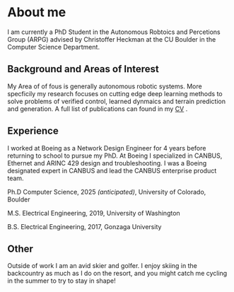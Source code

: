 # About me
I am currently a PhD Student in the Autonomous Robtoics and Percetions Group (ARPG) advised by Christoffer Heckman at the CU Boulder in the Computer Science Department.

## Background and Areas of Interest
My Area of of fous is generally autonomous robotic systems. More specficily my research focuses on cutting edge deep learning methods to solve problems of verified control, learned dynmaics and terrain prediction and generation. A full list of publications can found in my <a href="https://alre5639.github.io/Alec_CV.pdf" target="_blank">CV</a> .



## Experience 
I worked at Boeing as a Network Design Engineer for 4 years before returning to school to pursue my PhD. At Boeing I specialized in CANBUS, Ethernet and ARINC 429 design and troubleshooting. I was a Boeing designated expert in CANBUS and lead the CANBUS enterprise product team.

Ph.D Computer Science, 2025 *(anticipated)*, University of Colorado, Boulder

M.S. Electrical Engineering, 2019, University of Washington

B.S. Electrical Engineering, 2017, Gonzaga University

## Other
Outside of work I am an avid skier and golfer. I enjoy skiing in the backcountry as much as I do on the resort, and you might catch me cycling in the summer to try to stay in shape!
